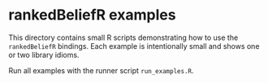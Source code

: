 # rankedBeliefR examples

This directory contains small R scripts demonstrating how to use the `rankedBeliefR`
bindings. Each example is intentionally small and shows one or two library idioms.

Run all examples with the runner script `run_examples.R`.
